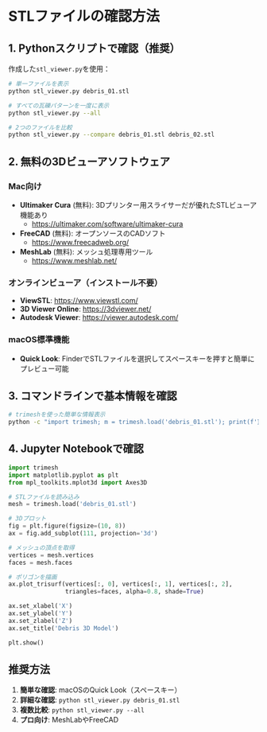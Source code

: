 # STLファイルの確認方法

## 1. Pythonスクリプトで確認（推奨）

作成した`stl_viewer.py`を使用：

```bash
# 単一ファイルを表示
python stl_viewer.py debris_01.stl

# すべての瓦礫パターンを一度に表示
python stl_viewer.py --all

# 2つのファイルを比較
python stl_viewer.py --compare debris_01.stl debris_02.stl
```

## 2. 無料の3Dビューアソフトウェア

### Mac向け
- **Ultimaker Cura** (無料): 3Dプリンター用スライサーだが優れたSTLビューア機能あり
  - https://ultimaker.com/software/ultimaker-cura
- **FreeCAD** (無料): オープンソースのCADソフト
  - https://www.freecadweb.org/
- **MeshLab** (無料): メッシュ処理専用ツール
  - https://www.meshlab.net/

### オンラインビューア（インストール不要）
- **ViewSTL**: https://www.viewstl.com/
- **3D Viewer Online**: https://3dviewer.net/
- **Autodesk Viewer**: https://viewer.autodesk.com/

### macOS標準機能
- **Quick Look**: FinderでSTLファイルを選択してスペースキーを押すと簡単にプレビュー可能

## 3. コマンドラインで基本情報を確認

```bash
# trimeshを使った簡単な情報表示
python -c "import trimesh; m = trimesh.load('debris_01.stl'); print(f'頂点数: {len(m.vertices)}, 面数: {len(m.faces)}, 体積: {m.volume:.3f}m³')"
```

## 4. Jupyter Notebookで確認

```python
import trimesh
import matplotlib.pyplot as plt
from mpl_toolkits.mplot3d import Axes3D

# STLファイルを読み込み
mesh = trimesh.load('debris_01.stl')

# 3Dプロット
fig = plt.figure(figsize=(10, 8))
ax = fig.add_subplot(111, projection='3d')

# メッシュの頂点を取得
vertices = mesh.vertices
faces = mesh.faces

# ポリゴンを描画
ax.plot_trisurf(vertices[:, 0], vertices[:, 1], vertices[:, 2],
                triangles=faces, alpha=0.8, shade=True)

ax.set_xlabel('X')
ax.set_ylabel('Y')
ax.set_zlabel('Z')
ax.set_title('Debris 3D Model')

plt.show()
```

## 推奨方法

1. **簡単な確認**: macOSのQuick Look（スペースキー）
2. **詳細な確認**: `python stl_viewer.py debris_01.stl`
3. **複数比較**: `python stl_viewer.py --all`
4. **プロ向け**: MeshLabやFreeCAD